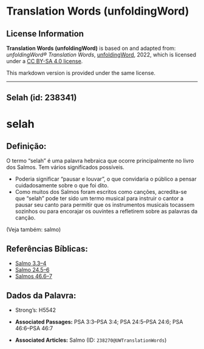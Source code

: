 # Translation Words (unfoldingWord)

## License Information

**Translation Words (unfoldingWord)** is based on and adapted from: _unfoldingWord® Translation Words_, [unfoldingWord](https://unfoldingword.org/utw), 2022, which is licensed under a [CC BY-SA 4.0 license](https://creativecommons.org/licenses/by-sa/4.0/legalcode.en).

This markdown version is provided under the same license.



--------------------------------

## Selah (id: 238341)

selah
=====

Definição:
----------

O termo “selah” é uma palavra hebraica que ocorre principalmente no livro dos Salmos. Tem vários significados possíveis.

* Poderia significar “pausar e louvar”, o que convidaria o público a pensar cuidadosamente sobre o que foi dito.
* Como muitos dos Salmos foram escritos como canções, acredita\-se que “selah” pode ter sido um termo musical para instruir o cantor a pausar seu canto para permitir que os instrumentos musicais tocassem sozinhos ou para encorajar os ouvintes a refletirem sobre as palavras da canção.

(Veja também: salmo)

Referências Bíblicas:
---------------------

* [Salmo 3\.3–4](https://ref.ly/Ps3:3-Ps3:4)
* [Salmo 24\.5–6](https://ref.ly/Ps24:5-Ps24:6)
* [Salmos 46\.6–7](https://ref.ly/Ps46:6-Ps46:7)

Dados da Palavra:
-----------------

* Strong’s: H5542

* **Associated Passages:** PSA 3:3–PSA 3:4; PSA 24:5–PSA 24:6; PSA 46:6–PSA 46:7
* **Associated Articles:** Salmo (ID: `238270@UWTranslationWords`)


